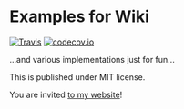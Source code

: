 # Examples for Wiki

[![Travis](https://travis-ci.org/voho/examples.svg?branch=master)](https://travis-ci.org/voho/examples) 
[![codecov.io](https://codecov.io/github/voho/examples/coverage.svg?branch=master)](https://codecov.io/github/voho/examples?branch=master)

...and various implementations just for fun...

This is published under MIT license.

You are invited [to my website](http://voho.eu)!
